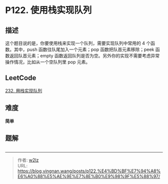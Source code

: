 # P122. 使用栈实现队列


<!--more-->

## 描述

这个题目说的是，你要使用栈来实现一个队列，需要实现队列中常用的 4 个函数。其中，push 函数往队尾加入一个元素；pop 函数把队首元素移除；peek 函数返回队首元素；empty 函数返回队列是否为空。另外你的实现不需要考虑异常操作情况，比如从一个空队列里 pop 元素。

## LeetCode

[232. 用栈实现队列](https://leetcode.cn/problems/implement-queue-using-stacks/description/)

## 难度

**简单**

## 题解

```java

```


---

> 作者: [w2lz](https://github.com/w2lz)  
> URL: https://blog.yingnan.wang/posts/p122.%E4%BD%BF%E7%94%A8%E6%A0%88%E5%AE%9E%E7%8E%B0%E9%98%9F%E5%88%97/  

